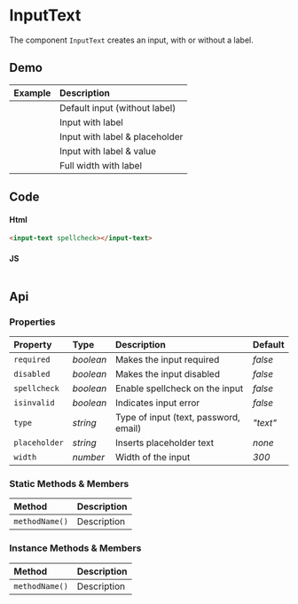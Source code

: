 # InputText

The component `InputText` creates an input, with or without a label.

## Demo

| Example | Description |
| :--- | :--- |
| <input-text></input-text> | Default input (without label) |
| <input-text label="label"></input-text> | Input with label |
| <input-text label="label" placeholder="Type something"></input-text> | Input with label & placeholder |
| <input-text label="label" value="Value"></input-text> | Input with label & value |
| <input-text width="100%" label="Full Width"></input-text> | Full width with label |

## Code

#### Html
```html
<input-text spellcheck></input-text>
```

#### JS
```js

```

## Api

### Properties

| Property | Type | Description | Default |
| :--- | :--- | :--- | :--- |
| `required` | *boolean* | Makes the input required | *false* |
| `disabled` | *boolean* | Makes the input disabled | *false* |
| `spellcheck` | *boolean* | Enable spellcheck on the input | *false* |
| `isinvalid` | *boolean* | Indicates input error | *false* |
| `type` | *string* | Type of input (text, password, email) | *"text"* |
| `placeholder` | *string* | Inserts placeholder text | *none* |
| `width` | *number* | Width of the input | *300* |

### Static Methods & Members

| Method | Description |
| :--- | :--- |
| `methodName()` | Description |

### Instance Methods & Members

| Method | Description |
| :--- | :--- |
| `methodName()` | Description |
